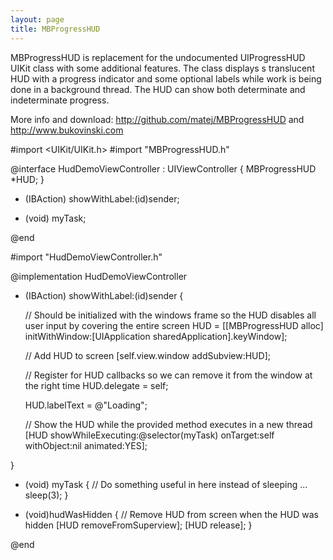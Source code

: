 ```yaml
---
layout: page
title: MBProgressHUD
---
```


MBProgressHUD is replacement for the undocumented UIProgressHUD UIKit class with some additional features. 
The class displays s translucent HUD with a progress indicator and some optional labels while work is being done in a background thread. 
The HUD can show both determinate and indeterminate progress. 

More info and download: http://github.com/matej/MBProgressHUD and http://www.bukovinski.com

    

#import <UIKit/UIKit.h>
#import "MBProgressHUD.h"

@interface HudDemoViewController : UIViewController <MBProgressHUDDelegate> {
	MBProgressHUD *HUD;
}

- (IBAction) showWithLabel:(id)sender;

- (void) myTask;

@end



    

#import "HudDemoViewController.h"

@implementation HudDemoViewController

- (IBAction) showWithLabel:(id)sender {

	// Should be initialized with the windows frame so the HUD disables all user input by covering the entire screen
	HUD = [[MBProgressHUD alloc] initWithWindow:[UIApplication sharedApplication].keyWindow];

	// Add HUD to screen
	[self.view.window addSubview:HUD];

	// Register for HUD callbacks so we can remove it from the window at the right time
	HUD.delegate = self;

	HUD.labelText = @"Loading";

	// Show the HUD while the provided method executes in a new thread
	[HUD showWhileExecuting:@selector(myTask) onTarget:self withObject:nil animated:YES];

}

- (void) myTask {
	// Do something useful in here instead of sleeping ...
	sleep(3);
}

- (void)hudWasHidden {
	// Remove HUD from screen when the HUD was hidden
	[HUD removeFromSuperview];
	[HUD release];
}

@end


